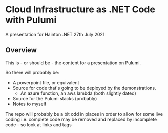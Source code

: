 # Cloud Infrastructure as .NET Code with Pulumi

A presentation for Hainton .NET 27th July 2021

## Overview

This is - or should be - the content for a presentation on Pulumi.

So there will probably be:

* A powerpoint file, or equivalent
* Source for code that's going to be deployed by the demonstrations. 
  * An azure function, an aws lambda (both slightly dated)
* Source for the Pulumi stacks (probably)
* Notes to myself

The repo will probably be a bit odd in places in order to allow for some live coding i.e. complete code may be removed and replaced by incomplete code - so look at links and tags
